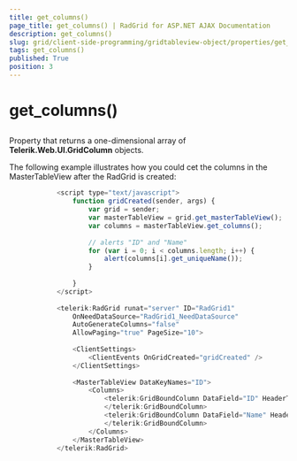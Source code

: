 ```yaml
---
title: get_columns()
page_title: get_columns() | RadGrid for ASP.NET AJAX Documentation
description: get_columns()
slug: grid/client-side-programming/gridtableview-object/properties/get_columns()
tags: get_columns()
published: True
position: 3
---
```


# get_columns()



## 

Property that returns a one-dimensional array of **Telerik.Web.UI.GridColumn** objects.

The following example illustrates how you could cet the columns in the MasterTableView after the RadGrid is created:

````JavaScript
	        <script type="text/javascript">
	            function gridCreated(sender, args) {
	                var grid = sender;
	                var masterTableView = grid.get_masterTableView();
	                var columns = masterTableView.get_columns();
	
	                // alerts "ID" and "Name"
	                for (var i = 0; i < columns.length; i++) {
	                    alert(columns[i].get_uniqueName());
	                }
	
	            }
	        </script>
	
	        <telerik:RadGrid runat="server" ID="RadGrid1"
	            OnNeedDataSource="RadGrid1_NeedDataSource"
	            AutoGenerateColumns="false"
	            AllowPaging="true" PageSize="10">
	
	            <ClientSettings>
	                <ClientEvents OnGridCreated="gridCreated" />
	            </ClientSettings>
	
	            <MasterTableView DataKeyNames="ID">
	                <Columns>
	                    <telerik:GridBoundColumn DataField="ID" HeaderText="ID" UniqueName="ID">
	                    </telerik:GridBoundColumn>
	                    <telerik:GridBoundColumn DataField="Name" HeaderText="Name" UniqueName="Name">
	                    </telerik:GridBoundColumn>
	                </Columns>
	            </MasterTableView>
	        </telerik:RadGrid>
````


